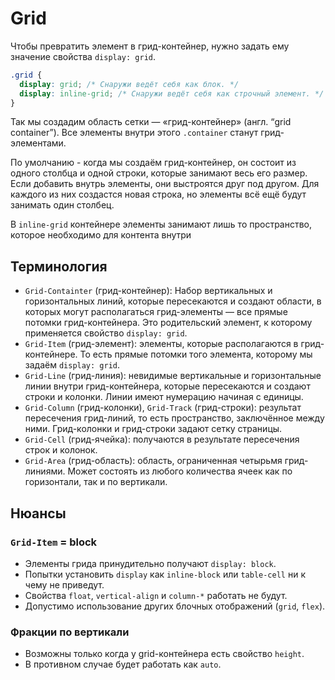 <link rel="stylesheet" href="../../VSCODE/markdown.css">

# Grid

Чтобы превратить элемент в грид-контейнер, нужно задать ему значение свойства `display: grid`.

```css
.grid {
  display: grid; /* Снаружи ведёт себя как блок. */
  display: inline-grid; /* Снаружи ведёт себя как строчный элемент. */
}
```

Так мы создадим область сетки — «грид-контейнер» (англ. “grid container”). Все элементы внутри этого `.container` станут грид-элементами.

По умолчанию - когда мы создаём грид-контейнер, он состоит из одного столбца и одной строки, которые занимают весь его размер. Если добавить внутрь элементы, они выстроятся друг под другом. Для каждого из них создастся новая строка, но элементы всё ещё будут занимать один столбец.

В `inline-grid` контейнере элементы занимают лишь то пространство, которое необходимо для контента внутри

## Терминология

- `Grid-Containter` (грид-контейнер): Набор вертикальных и горизонтальных линий, которые пересекаются и создают области, в которых могут располагаться грид-элементы — все прямые потомки грид-контейнера. Это родительский элемент, к которому применяется свойство `display: grid`.
- `Grid-Item` (грид-элемент): элементы, которые располагаются в грид-контейнере. То есть прямые потомки того элемента, которому мы задаём `display: grid`.
- `Grid-Line` (грид-линия): невидимые вертикальные и горизонтальные линии внутри грид-контейнера, которые пересекаются и создают строки и колонки. Линии имеют нумерацию начиная с единицы.
- `Grid-Column` (грид-колонки), `Grid-Track` (грид-строки): результат пересечения грид-линий, то есть пространство, заключённое между ними. Грид-колонки и грид-строки задают сетку страницы.
- `Grid-Cell` (грид-ячейка): получаются в результате пересечения строк и колонок.
- `Grid-Area` (грид-область): область, ограниченная четырьмя грид-линиями. Может состоять из любого количества ячеек как по горизонтали, так и по вертикали.

## Нюансы

### `Grid-Item` = block

- Элементы грида принудительно получают `display: block`.
- Попытки установить `display` как `inline-block` или `table-cell` ни к чему не приведут.
- Свойства `float`, `vertical-align` и `column-*` работать не будут.
- Допустимо использование других блочных отображений (`grid`, `flex`).

### Фракции по вертикали

- Возможны только когда у grid-контейнера есть свойство `height`.
- В противном случае будет работать как `auto`.
